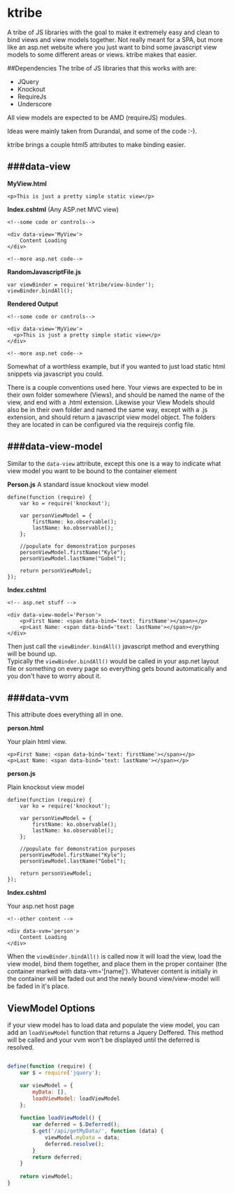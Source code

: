 ktribe
======

A tribe of JS libraries with the goal to make it extremely easy and clean to bind views and view models
together.  Not really meant for a SPA, but more like an asp.net website where you just want to bind some javascript 
view models to some different areas or views.  ktribe makes that easier.

##Dependencies
The tribe of JS libraries that this works with are:

-  JQuery
-  Knockout
-  RequireJs
-  Underscore

All view models are expected to be AMD (requireJS) modules.


Ideas were mainly taken from Durandal, and some of the code :-).

ktribe brings a couple html5 attributes to make binding easier.


###data-view
-------------------------

**MyView.html**
```
<p>This is just a pretty simple static view</p>
```


**Index.cshtml** (Any ASP.net MVC view)
```
<!--some code or controls-->

<div data-view='MyView'>
    Content Loading
</div>

<!--more asp.net code-->
```

**RandomJavascriptFile.js**
```
var viewBinder = require('ktribe/view-binder');
viewBinder.bindAll();
```

**Rendered Output**
```
<!--some code or controls-->

<div data-view='MyView'>
  <p>This is just a pretty simple static view</p>
</div>

<!--more asp.net code-->
```

Somewhat of a worthless example, but if you wanted to just load static html snippets via javascript you could.

There is a couple conventions used here.  Your views are expected to be in their own folder somewhere (Views), and should be 
named the name of the view, and end with a .html extension.  Likewise your View Models should also be in their own folder
and named the same way, except with a .js extension, and should return a javascript view model object.  The folders they are 
located in can be configured via the requirejs config file.

###data-view-model
-----------------------------

Similar to the ``data-view`` attribute, except this one is a way to indicate what view model you want to be bound to the container
element


**Person.js**
A standard issue knockout view model
```
define(function (require) {
    var ko = require('knockout');
    
    var personViewModel = {
        firstName: ko.observable();
        lastName: ko.observable();
    };
    
    //populate for demonstration purposes
    personViewModel.firstName("Kyle");
    personViewModel.lastName("Gobel");
    
    return personViewModel;
});
```

**Index.cshtml**
```
<!-- asp.net stuff -->

<div data-view-model='Person'>
    <p>First Name: <span data-bind='text: firstName'></span></p>
    <p>Last Name: <span data-bind='text: lastName'></span></p>
</div>
```

Then just call the ``viewBinder.bindAll()`` javascript method and everything will be bound up.  
Typically the ``viewBinder.bindAll()`` would be called in your asp.net layout file or something on every page
so everything gets bound automatically and you don't have to worry about it.

###data-vvm
------------------------------


This attribute does everything all in one.

**person.html**

Your plain html view.
```
<p>First Name: <span data-bind='text: firstName'></span></p>
<p>Last Name: <span data-bind='text: lastName'></span></p>
```

**person.js**

Plain knockout view model
```
define(function (require) {
    var ko = require('knockout');
    
    var personViewModel = {
        firstName: ko.observable();
        lastName: ko.observable();
    };
    
    //populate for demonstration purposes
    personViewModel.firstName("Kyle");
    personViewModel.lastName("Gobel");
    
    return personViewModel;
});
```

**Index.cshtml**

Your asp.net host page
```
<!--other content -->

<div data-vvm='person'>
    Content Loading
</div>
```

When the ``viewBinder.bindAll()`` is called now it will load the view, load the view model, bind them together, and place 
them in the proper container (the container marked with data-vm='[name]').  Whatever content is initially in the container
will be faded out and the newly bound view/view-model will be faded in it's place.



ViewModel Options
-----------------------
if your view model has to load data and populate the view model, you can add an ``loadViewModel`` function that returns a Jquery Deffered.  This method will be called and your vvm won't be displayed until the deferred is resolved.


```js

define(function (require) {
    var $ = require('jquery');

    var viewModel = {
        myData: [],
        loadViewModel: loadViewModel
    };
   
    function loadViewModel() {
        var deferred = $.Deferred();
        $.get('/api/getMyData/', function (data) {
            viewModel.myData = data;
            deferred.resolve();
        }
        return deferred;
    }
    
    return viewModel;
}
```



